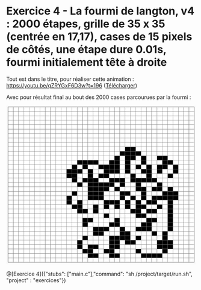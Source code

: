 # Exercice 4 - La fourmi de langton, v4 : 2000 étapes, grille de 35 x 35 (centrée en 17,17), cases de 15 pixels de côtés, une étape dure 0.01s, fourmi initialement tête à droite

Tout est dans le titre, pour réaliser cette animation : https://youtu.be/qZRYGxF6D3w?t=196 ([Télécharger](https://github.com/pworontzoff/playground-AnimPaper-Ant-Enonces/blob/master/markdowns/videos/animEx4.mp4?raw=true))

Avec pour résultat final au bout des 2000 cases parcourues par la fourmi :

![fourmi4](img/ex4.png)

@[Exercice 4]({"stubs": ["main.c"],"command": "sh /project/target/run.sh", "project" : "exercices"})

